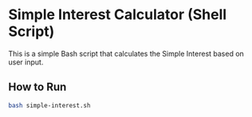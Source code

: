 # Simple Interest Calculator (Shell Script)

This is a simple Bash script that calculates the Simple Interest based on user input.

## How to Run

```bash
bash simple-interest.sh
